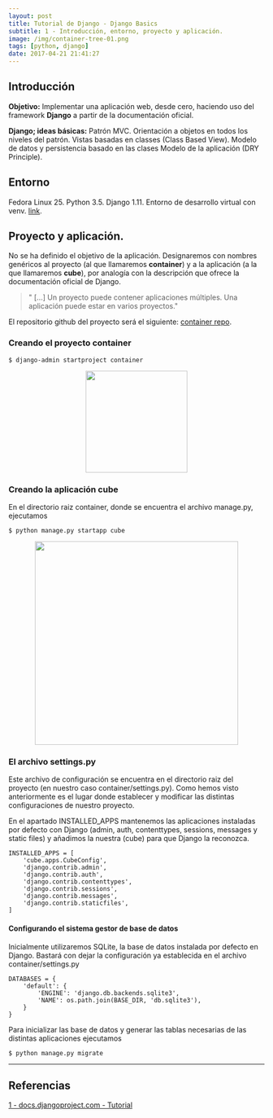 ```yaml
---
layout: post
title: Tutorial de Django - Django Basics
subtitle: 1 - Introducción, entorno, proyecto y aplicación.
image: /img/container-tree-01.png
tags: [python, django]
date: 2017-04-21 21:41:27
---
```


## Introducción

**Objetivo:** Implementar una aplicación web, desde cero, haciendo uso del framework **Django** a partir de la documentación oficial.

**Django; ideas básicas:** Patrón MVC. Orientación a objetos en todos los niveles del patrón. Vistas basadas en classes (Class Based View). Modelo de datos y persistencia basado en las clases Modelo de la aplicación (DRY Principle).

## Entorno
Fedora Linux 25. Python 3.5. Django 1.11. Entorno de desarrollo virtual con venv.
[link](https://elpesodeloslunes.wordpress.com/2017/04/08/entornos-de-desarrollo-virtuales-con-python-3/).

## Proyecto y aplicación.
No se ha definido el objetivo de la aplicación. Designaremos con nombres genéricos al proyecto (al que llamaremos **container**) y a la aplicación (a la que llamaremos **cube**), por analogía con la descripción que ofrece la documentación oficial de Django. 
>" [...] Un proyecto puede contener aplicaciones múltiples. Una aplicación puede estar en varios proyectos."


El repositorio github del proyecto será el siguiente: [container repo](https://github.com/).

### Creando el proyecto **container**
```
$ django-admin startproject container
```
<img src="https://aalvarezg.github.io/img/container-tree-01.png" width="200"
 style="display: block; margin-left: auto; margin-right: auto;"/>

### Creando la aplicación **cube**
En el directorio raiz container, donde se encuentra el archivo manage.py, ejecutamos

```
$ python manage.py startapp cube
```

<img src="https://aalvarezg.github.io/img/container-tree-02.png" width="400"
 style="display: block; margin-left: auto; margin-right: auto;"/>



### El archivo settings.py
Este archivo de configuración se encuentra en el directorio raiz del proyecto (en nuestro caso container/settings.py). Como hemos visto anteriormente es el lugar donde establecer y modificar las distintas configuraciones de nuestro proyecto.

En el apartado INSTALLED_APPS mantenemos las aplicaciones instaladas por defecto con Django (admin, auth, contenttypes, sessions, messages y static files) y añadimos la nuestra (cube) para que Django la reconozca.

```
INSTALLED_APPS = [
    'cube.apps.CubeConfig',
    'django.contrib.admin',
    'django.contrib.auth',
    'django.contrib.contenttypes',
    'django.contrib.sessions',
    'django.contrib.messages',
    'django.contrib.staticfiles',
]
```

#### Configurando el sistema gestor de base de datos
Inicialmente utilizaremos SQLite, la base de datos instalada por defecto en Django. Bastará con dejar la configuración ya establecida en el archivo container/settings.py

```
DATABASES = {
    'default': {
        'ENGINE': 'django.db.backends.sqlite3',
        'NAME': os.path.join(BASE_DIR, 'db.sqlite3'),
    }
}
```
Para inicializar las base de datos y generar las tablas necesarias de las distintas aplicaciones ejecutamos

```
$ python manage.py migrate
```
---

## Referencias
[1 - docs.djangoproject.com - Tutorial](https://docs.djangoproject.com/en/1.11/intro/tutorial01/)
